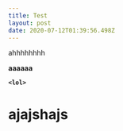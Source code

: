 ```yaml
---
title: Test
layout: post
date: 2020-07-12T01:39:56.498Z
---
```

ahhhhhhhh

**aaaaaa**

**`<lol>`**

# **ajajshajs**